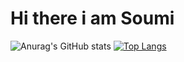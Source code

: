 # Hi there i am Soumi
![Anurag's GitHub stats](https://github-readme-stats.vercel.app/api?username=SoumiMaity58&show_icons=true&theme=radical)
[![Top Langs](https://github-readme-stats.vercel.app/api/top-langs/?username=SoumiMaity58&layout=compact)](https://github.com/anuraghazra/github-readme-stats)
